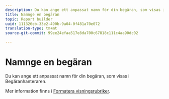 ```yaml
---
description: Du kan ange ett anpassat namn för din begäran, som visas i Begäranhanteraren.
title: Namnge en begäran
topic: Report builder
uuid: 111326eb-33e2-490b-9a04-0f481a70e072
translation-type: tm+mt
source-git-commit: 99ee24efaa517e8da700c67818c111c4aa90dc02

---
```



# Namnge en begäran

Du kan ange ett anpassat namn för din begäran, som visas i Begäranhanteraren.

Mer information finns i [Formatera visningsrubriker](/help/analyze/report-builder/layout/t-format-display-headers.md).
